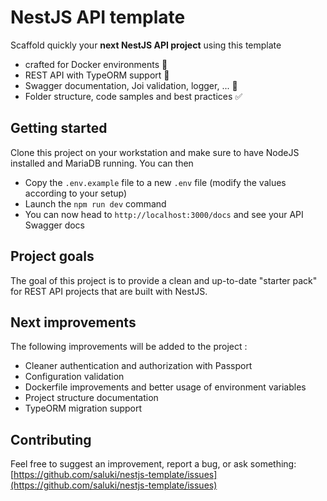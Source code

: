 
NestJS API template
===

Scaffold quickly your **next NestJS API project** using this template

- crafted for Docker environments :whale:
- REST API with TypeORM support :rocket:
- Swagger documentation, Joi validation, logger, ... :tada:
- Folder structure, code samples and best practices :white_check_mark:

Getting started
---

Clone this project on your workstation and make sure to have NodeJS installed and MariaDB running. You can then

- Copy the `.env.example` file to a new `.env` file (modify the values according to your setup)
- Launch the `npm run dev` command
- You can now head to `http://localhost:3000/docs` and see your API Swagger docs 

Project goals
---

The goal of this project is to provide a clean and up-to-date "starter pack" for REST API projects that are built with NestJS.

Next improvements
---

The following improvements will be added to the project : 

- Cleaner authentication and authorization with Passport
- Configuration validation
- Dockerfile improvements and better usage of environment variables
- Project structure documentation
- TypeORM migration support

Contributing
---

Feel free to suggest an improvement, report a bug, or ask something: [https://github.com/saluki/nestjs-template/issues](https://github.com/saluki/nestjs-template/issues)